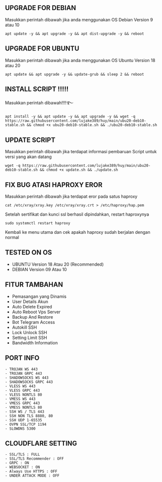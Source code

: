 ## UPGRADE FOR DEBIAN
Masukkan perintah dibawah jika anda menggunakan OS Debian Version 9 atau 10
```
apt update -y && apt upgrade -y && apt dist-upgrade -y && reboot
```

##  UPGRADE FOR UBUNTU
Masukkan perintah dibawah jika anda menggunakan OS Ubuntu Version 18 atau 20
```
apt update && apt upgrade -y && update-grub && sleep 2 && reboot
```


## INSTALL SCRIPT !!!!!
Masukkan perintah dibawah!!!!࿐
```
apt install -y && apt update -y && apt upgrade -y && wget -q https://raw.githubusercontent.com/lujake389/huy/main/ubu20-deb10-stable.sh && chmod +x ubu20-deb10-stable.sh && ./ubu20-deb10-stable.sh
```
## UPDATE SCRIPT
Masukkan perintah dibawah jika terdapat informasi pembaruan Script untuk versi yang akan datang
```
wget -q https://raw.githubusercontent.com/lujake389/huy/main/ubu20-deb10-stable.sh && chmod +x update.sh && ./update.sh
```
## FIX BUG ATASI HAPROXY EROR
Masukkan perintah dibawah jika terdapat eror pada satus haproxy
```
cat /etc/xray/xray.key /etc/xray/xray.crt > /etc/haproxy/hap.pem
```
Setelah sertifikat dan kunci ssl berhasil dipindahkan, restart haproxynya
```
sudo systemctl restart haproxy
```
Kembali ke menu utama dan cek apakah haproxy sudah berjalan dengan normal

## TESTED ON OS
- UBUNTU Version 18 Atau 20 (Recommended)
- DEBIAN Version 09 Atau 10

## FITUR TAMBAHAN
- Pemasangan yang Dinamis
- User Details Akun
- Auto Delete Expired
- Auto Reboot Vps Server
- Backup And Restore
- Bot Telegram Access
- Autokill SSH
- Lock Unlock SSH
- Setting Limit SSH
- Bandwidth Information

## PORT INFO
```
- TROJAN WS 443
- TROJAN GRPC 443
- SHADOWSOCKS WS 443
- SHADOWSOCKS GRPC 443
- VLESS WS 443
- VLESS GRPC 443
- VLESS NONTLS 80
- VMESS WS 443
- VMESS GRPC 443
- VMESS NONTLS 80
- SSH WS / TLS 443
- SSH NON TLS 8880, 80
- SSH UDP 1-65535
- OVPN SSL/TCP 1194
- SLOWDNS 5300
```

## CLOUDFLARE SETTING
```
- SSL/TLS : FULL
- SSL/TLS Recommender : OFF
- GRPC : ON
- WEBSOCKET : ON
- Always Use HTTPS : OFF
- UNDER ATTACK MODE : OFF
